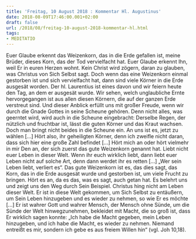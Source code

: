 ```yaml
---
title: 'Freitag, 10 August 2018 : Kommentar Hl. Augustinus'
date: 2018-08-09T17:46:00.001+02:00
draft: false
url: /2018/08/freitag-10-august-2018-kommentar-hl.html
tags: 
- MEDITATIO
---
```


Euer Glaube erkennt das Weizenkorn, das in die Erde gefallen ist, meine Brüder, dieses Korn, das der Tod vervielfacht hat. Euer Glaube erkennt Ihn, weil Er in euren Herzen wohnt. Kein Christ wird zögern, daran zu glauben, was Christus von Sich Selbst sagt. Doch wenn das eine Weizenkorn einmal gestorben ist und sich vervielfacht hat, dann sind viele Körner in die Erde ausgesät worden. Der hl. Laurentius ist eines davon und wir feiern heute den Tag, an dem er ausgesät wurde. Wir sehen, welch unglaubliche Ernte hervorgegangen ist aus allen diesen Körnern, die auf der ganzen Erde verstreut sind. Und dieser Anblick erfüllt uns mit großer Freude, wenn wir durch die Gnade Gottes in seine Scheune gehören. Denn nicht alles, was geerntet wird, wird auch in die Scheune eingebracht: Derselbe Regen, der nützlich und fruchtbar ist, lässt die guten Körner und das Kraut wachsen. Doch man bringt nicht beides in die Scheune ein. An uns ist es, jetzt zu wählen \[...\] Hört also, ihr geheiligten Körner, denn ich zweifle nicht daran, dass sich hier eine große Zahl befindet \[...\] Hört mich an oder hört vielmehr in mir Den an, der sich zuerst das gute Weizenkorn genannt hat. Liebt nicht euer Leben in dieser Welt. Wenn ihr euch wirklich liebt, dann liebt euer Leben nicht auf solche Art, denn dann werdet ihr es retten \[...\] „Wer sein Leben liebt, verliert es“. Das gute Weizenkorn ist es, das dies sagt, das Korn, das in die Erde ausgesät wurde und gestorben ist, um viele Frucht zu bringen. Hört es an, da es das, was es sagt, auch getan hat. Es belehrt uns und zeigt uns den Weg durch Sein Beispiel. Christus hing nicht am Leben dieser Welt. Er ist in diese Welt gekommen, um Sich Selbst zu entäußern, um Sein Leben hinzugeben und es wieder zu nehmen, so wie Er es möchte \[...\] Er ist wahrer Gott und wahrer Mensch, der Mensch ohne Sünde, um die Sünde der Welt hinwegzunehmen, bekleidet mit Macht, die so groß ist, dass Er wirklich sagen konnte: „Ich habe die Macht gegeben, mein Leben hinzugeben, und ich habe die Macht, es wieder zu nehmen. Niemand entreißt es mir, sondern ich gebe es aus freiem Willen hin“ (vgl. Joh 10,18).